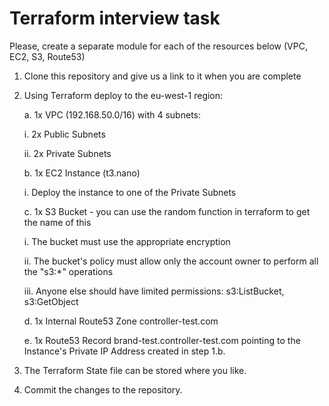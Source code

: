 # Terraform interview task

Please, create a separate module for each of the resources below (VPC, EC2, S3, Route53)
1. Clone this repository and give us a link to it when you are complete 
2. Using Terraform deploy to the eu-west-1 region:

   a. 1x VPC (192.168.50.0/16) with 4 subnets:

   	  i. 2x Public Subnets

   	  ii. 2x Private Subnets

   b. 1x EC2 Instance (t3.nano)

   	  i. Deploy the instance to one of the Private Subnets

   c. 1x S3 Bucket - you can use the random function in terraform to get the name of this

   	  i. The bucket must use the appropriate encryption

   	  ii. The bucket's policy must allow only the account owner to perform all the "s3:*" operations

   	  iii. Anyone else should have limited permissions: s3:ListBucket, s3:GetObject  

   d. 1x Internal Route53 Zone controller-test.com

   e. 1x Route53 Record brand-test.controller-test.com pointing to the Instance's Private IP Address created in step 1.b.

1. The Terraform State file can be stored where you like.

1. Commit the changes to the repository.
